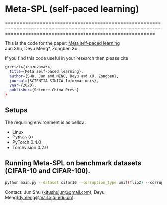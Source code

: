 # Meta-SPL (self-paced learning)


================================================================================================================================================================


This is the code for the paper:
[Meta self-paced learning](http://engine.scichina.com/publisher/scp/journal/SSI/50/6/10.1360/SSI-2020-0005?slug=fulltext)  
Jun Shu, Deyu Meng*, Zongben Xu. 

If you find this code useful in your research then please cite  
```bash
@article{shu2020meta,
  title={Meta self-paced learning},
  author={SHU, Jun and MENG, Deyu and XU, Zongben},
  journal={SCIENTIA SINICA Informationis},
  year={2020},
  publisher={Science China Press}
}
``` 


## Setups
The requiring environment is as bellow:  

- Linux 
- Python 3+
- PyTorch 0.4.0 
- Torchvision 0.2.0


## Running Meta-SPL on benchmark datasets (CIFAR-10 and CIFAR-100).
```bash
python main.py --dataset cifar10 --corruption_type unif(flip2) --corruption_prob 0.4
```



Contact: Jun Shu (xjtushujun@gmail.com); Deyu Meng(dymeng@mail.xjtu.edu.cn).
